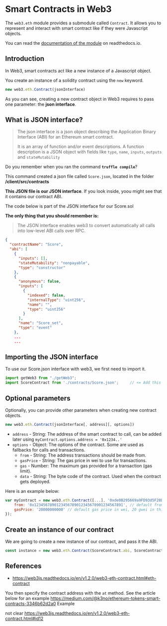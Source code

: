 # Smart Contracts in Web3

The `web3.eth` module provides a submodule called `Contract`. It allows you to represent and interact with smart contract like if they were Javascript objects.

You can read the [documentation of the module](https://web3js.readthedocs.io/en/v1.2.0/web3-eth-contract.html) on readthedocs.io.


## Introduction

In Web3, smart contracts act like a new instance of a Javascript object. 

You create an instance of a solidity contract using the `new` keyword.

```javascript
new web3.eth.Contract(jsonInterface)
```

As you can see, creating a new contract object in Web3 requires to pass one parameter: the **json interface**.

## What is JSON interface?

> The json interface is a json object describing the Application Binary Interface (ABI) for an Ethereum smart contract.
>
> It is an array of function and/or event descriptions. A function description is a JSON object with fields like `type`, `name`, `inputs`, `outputs` and `stateMutability`

Do you remember when you ran the command **`truffle compile`**?

This command created a json file called `Score.json`, located in the folder **/client/src/contracts**

**This JSON file is our JSON interface**. If you look inside, yoou might see that it contains our contract ABI.

The code below is part of the JSON interface for our Score.sol

**The only thing that you should remember is:**

> The JSON interface enables web3 to convert automatically all calls into low-level ABI calls over RPC.


```json
{
  "contractName": "Score",
  "abi": [
    {
      "inputs": [],
      "stateMutability": "nonpayable",
      "type": "constructor"
    },
    {
      "anonymous": false,
      "inputs": [
        {
          "indexed": false,
          "internalType": "uint256",
          "name": "",
          "type": "uint256"
        }
      ],
      "name": "Score_set",
      "type": "event"
    },
    ...
    ...
```

## Importing the JSON interface

To use our Score.json interface with web3, we first need to import it.

```javascript
import getWeb3 from "./getWeb3";
import ScoreContract from './contracts/Score.json';     // <= Add this to you App.js file
```


## Optional parameters

Optionally, you can provide other parameters when creating new contract objects.

```javascript
new web3.eth.Contract(jsonInterface[, address][, options])
```


- `address` - String: The address of the smart contract to call, can be added later using `myContract.options.address = '0x1234..'`
- `options` - Object: The options of the contract. Some are used as fallbacks for calls and transactions.
    - `from` - String: The address transactions should be made from.
    - `gasPrice` - String: The gas price in wei to use for transactions.
    - `gas` - Number: The maximum gas provided for a transaction (gas limit).
    - `data` - String: The byte code of the contract. Used when the contract gets deployed.

Here is an example below: 

```javascript
var myContract = new web3.eth.Contract([...], '0xde0B295669a9FD93d5F28D9Ec85E40f4cb697BAe', {
    from: '0x1234567890123456789012345678901234567891', // default from address
    gasPrice: '20000000000' // default gas price in wei, 20 gwei in this case
});
```

## Create an instance of our contract

We are going to create a new instance of our contract, and pass it the ABI.

```javascript
const instance = new web3.eth.Contract(ScoreContract.abi, ScoreContract.networks[networkId].address);
```





## References

- https://web3js.readthedocs.io/en/v1.2.0/web3-eth-contract.html#eth-contract

You then specify the contract address with the `at` method. See the article below for an example
https://medium.com/@k3no/ethereum-tokens-smart-contracts-3346b62d2a0
Example

not clear
https://web3js.readthedocs.io/en/v1.2.0/web3-eth-contract.html#id12

